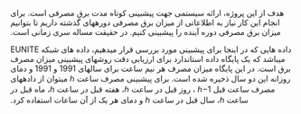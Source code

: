 &#x202b; هدف از این پروژه، ارائه سیستمی جهت پیشبینی کوتاه مدت برق مصرفی است. برای انجام این کار نیاز به اطلاعاتی از میزان برق مصرفی دورههای گذشته داریم تا بتوانیم میزان برق مصرفی دوره آینده را پیشبینی کنیم. در حقیقت مساله سری زمانی است. 

&#x202b; داده هایی که در اینجا برای پیشبینی مورد بررسی قرار میدهیم، داده های شبکه EUNITE میباشد که یک پایگاه داده استاندارد برای ارزیابی دقت روشهای پیشبینی میزان مصرف برق است. در این پایگاه میزان مصرف هر نیم ساعت برای سالهای 1991 و 1991 و دمای روزانه این دو سال ذخیره شده است. برای پیشبینی مصرف ساعت ℎ میتوان از دادههای مصرف ساعت قبل ℎ−1 ، روز قبل در ساعت  ℎ، هفته قبل در ساعت  ℎ، ماه قبل در ساعت  ℎ، سال قبل در ساعت ℎ و دمای هر یک از آن ساعات استفاده کرد.
